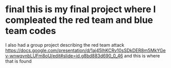 # final this is my final project where I compleated the red team and blue team codes

I also had a group project describing the red team attack https://docs.google.com/presentation/d/1aj45lhKCRv10sSDkDER8m5MkYGev-wnwqvnbLUFm8oU/edit#slide=id.g8bd883d690_0_46 and this is where that is found
